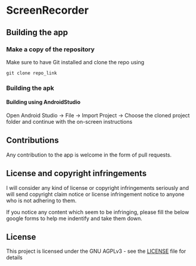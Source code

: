 # ScreenRecorder


## Building the app

### Make a copy of the repository

Make sure to have Git installed and clone the repo using

```
git clone repo_link
```

### Building the apk

####  Building using AndroidStudio
Open Android Studio -> File -> Import Project -> Choose the cloned project folder and continue with the on-screen instructions

## Contributions
Any contribution to the app is welcome in the form of pull requests.

## License and copyright infringements
I will consider any kind of license or copyright infringements seriously and will send copyright claim notice or license infringement notice to anyone who is not adhering to them.

If you notice any content which seem to be infringing, please fill the below google forms to help me indentify and take them down.



## License

This project is licensed under the GNU AGPLv3 - see the [LICENSE](LICENSE) file for details
